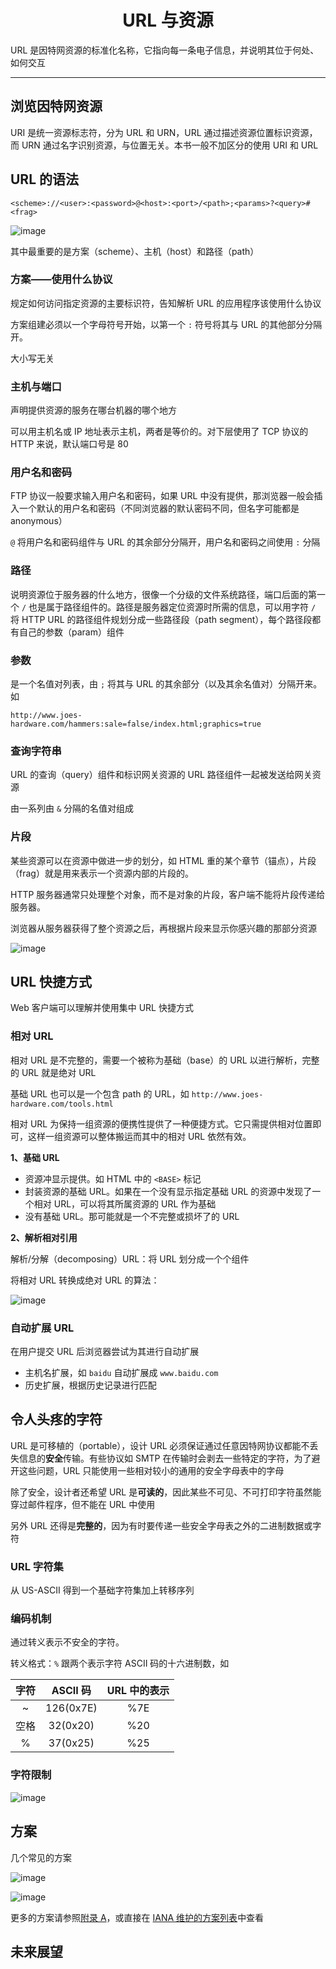 <h1 align="center">URL 与资源</h1>

URL 是因特网资源的标准化名称，它指向每一条电子信息，并说明其位于何处、如何交互

---

## 浏览因特网资源

URI 是统一资源标志符，分为 URL 和 URN，URL 通过描述资源位置标识资源，而 URN 通过名字识别资源，与位置无关。本书一般不加区分的使用 URI 和 URL

## URL 的语法

```
<scheme>://<user>:<password>@<host>:<port>/<path>;<params>?<query>#<frag>
```

![image](https://user-images.githubusercontent.com/37435717/85114779-261ecc80-b24d-11ea-9cef-20f5b8337a43.png)


其中最重要的是方案（scheme）、主机（host）和路径（path）

### 方案——使用什么协议

规定如何访问指定资源的主要标识符，告知解析 URL 的应用程序该使用什么协议

方案组建必须以一个字母符号开始，以第一个 `:` 符号将其与 URL 的其他部分分隔开。

大小写无关

### 主机与端口

声明提供资源的服务在哪台机器的哪个地方

可以用主机名或 IP 地址表示主机，两者是等价的。对下层使用了 TCP 协议的 HTTP 来说，默认端口号是 80

### 用户名和密码

FTP 协议一般要求输入用户名和密码，如果 URL 中没有提供，那浏览器一般会插入一个默认的用户名和密码（不同浏览器的默认密码不同，但名字可能都是 anonymous）

`@` 将用户名和密码组件与 URL 的其余部分分隔开，用户名和密码之间使用 `:` 分隔

### 路径

说明资源位于服务器的什么地方，很像一个分级的文件系统路径，端口后面的第一个 `/` 也是属于路径组件的。路径是服务器定位资源时所需的信息，可以用字符 `/` 将 HTTP URL 的路径组件规划分成一些路径段（path segment），每个路径段都有自己的参数（param）组件

### 参数

是一个名值对列表，由 `;` 将其与 URL 的其余部分（以及其余名值对）分隔开来。如

```
http://www.joes-hardware.com/hammers:sale=false/index.html;graphics=true
```

### 查询字符串

URL 的查询（query）组件和标识网关资源的 URL 路径组件一起被发送给网关资源

由一系列由 `&` 分隔的名值对组成

### 片段

某些资源可以在资源中做进一步的划分，如 HTML 重的某个章节（锚点），片段（frag）就是用来表示一个资源内部的片段的。

HTTP 服务器通常只处理整个对象，而不是对象的片段，客户端不能将片段传递给服务器。

浏览器从服务器获得了整个资源之后，再根据片段来显示你感兴趣的那部分资源

![image](https://user-images.githubusercontent.com/37435717/85116575-1e145c00-b250-11ea-8329-f5f9e61d31bc.png)

## URL 快捷方式

Web 客户端可以理解并使用集中 URL 快捷方式

### 相对 URL

相对 URL 是不完整的，需要一个被称为基础（base）的 URL 以进行解析，完整的 URL 就是绝对 URL

基础 URL 也可以是一个包含 path 的 URL，如 `http://www.joes-hardware.com/tools.html`

相对 URL 为保持一组资源的便携性提供了一种便捷方式。它只需提供相对位置即可，这样一组资源可以整体搬运而其中的相对 URL 依然有效。

**1、基础 URL**

- 资源冲显示提供。如 HTML 中的 `<BASE>` 标记
- 封装资源的基础 URL。如果在一个没有显示指定基础 URL 的资源中发现了一个相对 URL，可以将其所属资源的 URL 作为基础
- 没有基础 URL。那可能就是一个不完整或损坏了的 URL

**2、解析相对引用**

解析/分解（decomposing）URL：将 URL 划分成一个个组件

将相对 URL 转换成绝对 URL 的算法：

![image](https://user-images.githubusercontent.com/37435717/85119681-b6144480-b254-11ea-9a55-968ae49f8e46.png)

### 自动扩展 URL

在用户提交 URL 后浏览器尝试为其进行自动扩展

- 主机名扩展，如 `baidu` 自动扩展成 `www.baidu.com`
- 历史扩展，根据历史记录进行匹配

## 令人头疼的字符

URL 是可移植的（portable），设计 URL 必须保证通过任意因特网协议都能不丢失信息的**安全**传输。有些协议如 SMTP 在传输时会剥去一些特定的字符，为了避开这些问题，URL 只能使用一些相对较小的通用的安全字母表中的字母

除了安全，设计者还希望 URL 是**可读的**，因此某些不可见、不可打印字符虽然能穿过邮件程序，但不能在 URL 中使用

另外 URL 还得是**完整的**，因为有时要传递一些安全字母表之外的二进制数据或字符

### URL 字符集

从 US-ASCII 得到一个基础字符集加上转移序列

### 编码机制

通过转义表示不安全的字符。

转义格式：`%` 跟两个表示字符 ASCII 码的十六进制数，如

字符 | ASCII 码  | URL 中的表示
:---:|:---------:|:-------:
  ~  | 126(0x7E) |     %7E
空格 | 32(0x20)  |     %20
  %  | 37(0x25)  |     %25

### 字符限制

![image](https://user-images.githubusercontent.com/37435717/85125575-76525a80-b25e-11ea-9203-3278fca223f8.png)

## 方案

几个常见的方案

![image](https://user-images.githubusercontent.com/37435717/85127411-f29a6d00-b261-11ea-94d8-0950bc747be8.png)

![image](https://user-images.githubusercontent.com/37435717/85127439-ffb75c00-b261-11ea-8616-094f4289cb37.png)

更多的方案请参照[附录 A](./appendix-a.md)，或直接在 [IANA 维护的方案列表](http://www.iana.org/assignments/uri-schemes)中查看

## 未来展望

